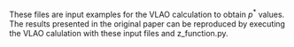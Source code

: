 These files are input examples for the VLAO calculation to obtain $p^*$ values. The results presented in the original paper can be reproduced by executing the VLAO calulation with these input files and z_function.py.

